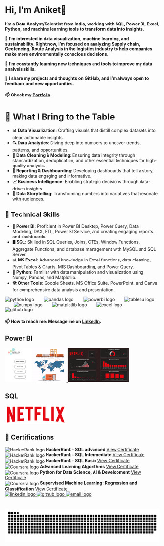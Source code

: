 <h1 align="left">Hi, I'm Aniket👋</h1>
<h4 align="left">
 I’m a Data Analyst/Scientist from India, working with SQL, Power BI, Excel, Python, and machine learning tools to transform data into insights.


👀 I’m interested in **data visualization**, **machine learning**, and **sustainability**. Right now, I’m focused on analyzing Supply chain, Geofencing, Route Analysis in the logistics industry to help companies make more environmentally conscious decisions.

🌱 I’m constantly learning new techniques and tools to improve my data analysis skills.

📝 I share my projects and thoughts on GitHub, and I’m always open to feedback and new opportunities.
<h4 align="left">📫 Check my  <a href="https://www.datascienceportfol.io/AniketLokhande">Portfolio</a>.
<h4>

# 🌟 What I Bring to the Table

- **📊 Data Visualization**: Crafting visuals that distill complex datasets into clear, actionable insights.
- **🔍 Data Analytics**: Diving deep into numbers to uncover trends, patterns, and opportunities.
- **🧼 Data Cleaning & Modeling**: Ensuring data integrity through standardization, deduplication, and other essential techniques for high-quality analysis.
- **📝 Reporting & Dashboarding**: Developing dashboards that tell a story, making data engaging and informative.
- **📈 Business Intelligence**: Enabling strategic decisions through data-driven insights.
- **📖 Data Storytelling**: Transforming numbers into narratives that resonate with audiences.



## 📍 Technical Skills

- **📐 Power BI**: Proficient in Power BI Desktop, Power Query, Data Modeling, DAX, ETL, Power BI Service, and creating engaging reports and dashboards.
- **🛢️ SQL**: Skilled in SQL Queries, Joins, CTEs, Window Functions, Aggregate Functions, and database management with MySQL and SQL Server.
- **📊 MS Excel**: Advanced knowledge in Excel functions, data cleaning, Pivot Tables & Charts, MIS Dashboarding, and Power Query.
- **🐍 Python**: Familiar with data manipulation and visualization using Numpy, Pandas, and Matplotlib.
- **🛠️ Other Tools**: Google Sheets, MS Office Suite, PowerPoint, and Canva for comprehensive data analysis and presentation.



</h4>
<div align="left">
  <img src="https://cdn.jsdelivr.net/gh/devicons/devicon/icons/python/python-original.svg" height="60" alt="python logo"  />
  <img width="24" />
  <img src="https://cdn.jsdelivr.net/gh/devicons/devicon/icons/pandas/pandas-original.svg" height="60" alt="pandas logo"  />
  <img width="24" />
  <img src="https://upload.wikimedia.org/wikipedia/commons/c/cf/New_Power_BI_Logo.svg" height="60" alt="powerbi logo"  />  
  <img width="24" />
  <img src="https://cdn2.iconfinder.com/data/icons/mixd/512/3_tableau-1024.png" height="60" alt="tableau logo"  />  
  <img width="24" />
  <img src="https://cdn.jsdelivr.net/gh/devicons/devicon/icons/numpy/numpy-original.svg" height="60" alt="numpy logo"  />
  <img width="24" />
  <img src="https://cdn.jsdelivr.net/gh/devicons/devicon/icons/matplotlib/matplotlib-original.svg" height="60" alt="matplotlib logo"  />
  <img width="24" />
  <img src="https://upload.wikimedia.org/wikipedia/commons/3/34/Microsoft_Office_Excel_%282019%E2%80%93present%29.svg" height="60" alt="excel logo"  />
  <img width="24" />
  <img src="https://upload.wikimedia.org/wikipedia/commons/a/ae/Github-desktop-logo-symbol.svg" height="60" alt="github logo"  />
</div>
<h4 align="left">📫 How to reach me: Message me on  <a href="https://www.linkedin.com/in/aniket-lokhande-9b1482219/">LinkedIn</a>.
<h4>


## Power BI 

<div align="left">
  <a href="https://github.com/ANIKET010pixel/Supply-Chain-Management">
    <img src="https://raw.githubusercontent.com/ANIKET010pixel/Supply-Chain-Management/main/Dashboard%20Images/Screenshot%202025-04-02%20173008.png" width="200"/>
  </a>
  
  <a href="https://github.com/ANIKET010pixel/Netflix-Business-Case-Study">
    <img src="https://github.com/ANIKET010pixel/Netflix-Business-Case-Study/blob/main/Netflix%20Dashboard.png" width="200"/>
  </a>
</div>


##  SQL

<div align="left">
  <a href="https://github.com/ANIKET010pixel/Netflix-Business-Case-Study">
    <img src="https://github.com/ANIKET010pixel/Netflix-Business-Case-Study/blob/main/logo.png" width="200"/>
  </a>
</div>



 
## 📜 Certifications
<div align="left">
  <img src="https://upload.wikimedia.org/wikipedia/commons/4/40/HackerRank_Icon-1000px.png" height="25" alt="HackerRank logo" style="vertical-align: middle;" />
  <b>HackerRank - SQL advanced </b>  
  <a href="https://www.hackerrank.com/certificates/d18efe847f86">View Certificate</a>
</div>

<div align="left">
  <img src="https://upload.wikimedia.org/wikipedia/commons/4/40/HackerRank_Icon-1000px.png" height="25" alt="HackerRank logo" style="vertical-align: middle;" />
  <b>HackerRank - SQL Intermediate </b>  
  <a href="https://www.hackerrank.com/certificates/e333fd2712a7">View Certificate</a>
</div>


<div align="left">
  <img src="https://upload.wikimedia.org/wikipedia/commons/4/40/HackerRank_Icon-1000px.png" height="25" alt="HackerRank logo" style="vertical-align: middle;" />
  <b>HackerRank - SQL Basic</b>  
  <a href="https://www.hackerrank.com/certificates/f6ead5d59e88">View Certificate</a>
</div>

<div align="left">
  <img src="https://upload.wikimedia.org/wikipedia/commons/9/97/Coursera-Logo_600x600.svg" height="25" alt="Coursera logo" style="vertical-align: middle;" />
  <b>Advanced Learning Algorithms</b>  
  <a href="https://www.coursera.org/account/accomplishments/certificate/PLE33PEZ7DE5">View Certificate</a>
</div>

<div align="left">
  <img src="https://upload.wikimedia.org/wikipedia/commons/9/97/Coursera-Logo_600x600.svg" height="25" alt="Coursera logo" style="vertical-align: middle;" />
  <b>Python for Data Science, AI & Development</b>  
  <a href="https://www.coursera.org/account/accomplishments/verify/LSSPNUAXNUJC">View Certificate</a>
</div>

<div align="left">
  <img src="https://upload.wikimedia.org/wikipedia/commons/9/97/Coursera-Logo_600x600.svg" height="25" alt="Coursera logo" style="vertical-align: middle;" />
  <b>Supervised Machine Learning: Regression and Classification</b>  
  <a href="https://www.coursera.org/account/accomplishments/verify/MPM4MDH9TWEJ">View Certificate</a>
</div>


<div align="left">
  <a href="https://www.linkedin.com/in/aniket-lokhande-9b1482219/">
    <img src="https://img.shields.io/static/v1?message=LinkedIn&logo=linkedin&label=&color=0077B5&logoColor=white&labelColor=&style=for-the-badge" height="35" alt="linkedin logo" />
  </a>
  <a href="https://github.com/aniketlokhande">
    <img src="https://img.shields.io/static/v1?message=GitHub&logo=github&label=&color=181717&logoColor=white&labelColor=&style=for-the-badge" height="35" alt="github logo" />
  </a>
  <a href="mailto:aniketlokhande@gmail.com">
    <img src="https://img.shields.io/static/v1?message=Email&logo=gmail&label=&color=D14836&logoColor=white&labelColor=&style=for-the-badge" height="35" alt="email logo" />
  </a>
</div>

###

<br clear="both">

<img src="https://raw.githubusercontent.com/Platane/snk/output/github-contribution-grid-snake.svg" alt="Snake animation" />

###
